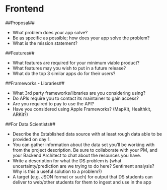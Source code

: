 # Frontend

##Proposal##

* What problem does your app solve?
* Be as specific as possible; how does your app solve the problem?
* What is the mission statement?

##Features##

* What features are required for your minimum viable product?
* What features may you wish to put in a future release?
* What do the top 3 similar apps do for their users?

##Frameworks - Libraries##

* What 3rd party frameworks/libraries are you considering using?
* Do APIs require you to contact its maintainer to gain access?
* Are you required to pay to use the API?
* Have you considered using Apple Frameworks? (MapKit, Healthkit, ARKit?)

##For Data Scientists##


* Describe the Established data source with at least rough data able to be provided on day 1. 
* You can gather information about the data set you’ll be working with from the project description. Be sure to collaborate with your PM, and your Backend Architect to chat about the resources you have.
* Write a description for what the DS problem is (what uncertainty/prediction are we trying to do here? Sentiment analysis? Why is this a useful solution to a problem?)
* A target (e.g. JSON format or such) for output that DS students can deliver to web/other students for them to ingest and use in the app
